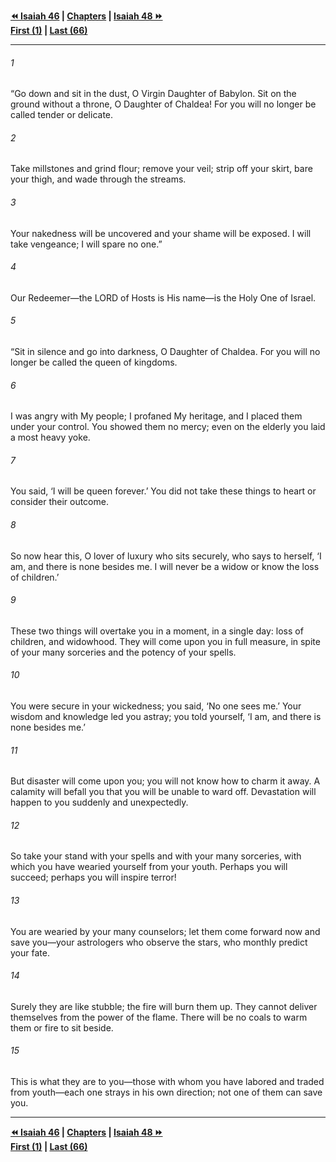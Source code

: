   
**[⏪ Isaiah 46](./Isaiah%2046.md) | [Chapters](./_index.md) | [Isaiah 48 ⏩](./Isaiah%2048.md)**  
**[First (1)](./Isaiah%201.md) | [Last (66)](./Isaiah%2066.md)**  
  
---  
  
###### 1  
“Go down and sit in the dust, O Virgin Daughter of Babylon. Sit on the ground without a throne, O Daughter of Chaldea! For you will no longer be called tender or delicate.  
  
###### 2  
Take millstones and grind flour; remove your veil; strip off your skirt, bare your thigh, and wade through the streams.  
  
###### 3  
Your nakedness will be uncovered and your shame will be exposed. I will take vengeance; I will spare no one.”  
  
###### 4  
Our Redeemer—the LORD of Hosts is His name—is the Holy One of Israel.  
  
###### 5  
“Sit in silence and go into darkness, O Daughter of Chaldea. For you will no longer be called the queen of kingdoms.  
  
###### 6  
I was angry with My people; I profaned My heritage, and I placed them under your control. You showed them no mercy; even on the elderly you laid a most heavy yoke.  
  
###### 7  
You said, ‘I will be queen forever.’ You did not take these things to heart or consider their outcome.  
  
###### 8  
So now hear this, O lover of luxury who sits securely, who says to herself, ‘I am, and there is none besides me. I will never be a widow or know the loss of children.’  
  
###### 9  
These two things will overtake you in a moment, in a single day: loss of children, and widowhood. They will come upon you in full measure, in spite of your many sorceries and the potency of your spells.  
  
###### 10  
You were secure in your wickedness; you said, ‘No one sees me.’ Your wisdom and knowledge led you astray; you told yourself, ‘I am, and there is none besides me.’  
  
###### 11  
But disaster will come upon you; you will not know how to charm it away. A calamity will befall you that you will be unable to ward off. Devastation will happen to you suddenly and unexpectedly.  
  
###### 12  
So take your stand with your spells and with your many sorceries, with which you have wearied yourself from your youth. Perhaps you will succeed; perhaps you will inspire terror!  
  
###### 13  
You are wearied by your many counselors; let them come forward now and save you—your astrologers who observe the stars, who monthly predict your fate.  
  
###### 14  
Surely they are like stubble; the fire will burn them up. They cannot deliver themselves from the power of the flame. There will be no coals to warm them or fire to sit beside.  
  
###### 15  
This is what they are to you—those with whom you have labored and traded from youth—each one strays in his own direction; not one of them can save you.  
  
  
---  
  
**[⏪ Isaiah 46](./Isaiah%2046.md) | [Chapters](./_index.md) | [Isaiah 48 ⏩](./Isaiah%2048.md)**  
**[First (1)](./Isaiah%201.md) | [Last (66)](./Isaiah%2066.md)**  
  
